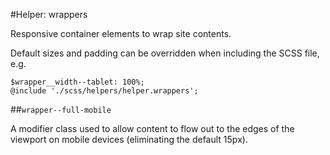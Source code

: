 #Helper: wrappers

Responsive container elements to wrap site contents.

Default sizes and padding can be overridden when including the SCSS file, e.g.

    $wrapper__width--tablet: 100%;
    @include './scss/helpers/helper.wrappers';

##`wrapper--full-mobile`

A modifier class used to allow content to flow out to the edges of the viewport on mobile devices (eliminating the default 15px).
